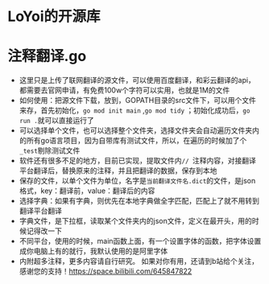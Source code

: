 # LoYoi的开源库

# 注释翻译.go
- 这里只是上传了联网翻译的源文件，可以使用百度翻译，和彩云翻译的api，都需要去官网申请，有免费100w个字符可以实用，也就是1M的文件
- 如何使用：把源文件下载，放到，GOPATH目录的src文件下，可以用个文件来存，首先初始化，`go mod init main` ,`go mod tidy` ；初始化成功后，`go run .`就可以直接运行了
- 可以选择单个文件，也可以选择整个文件夹，选择文件夹会自动遍历文件夹内的所有go语言项目，因为自带库有测试文件，所以，在遍历的时候加了个`_test`剔除测试文件
- 软件还有很多不足的地方，目前已实现，提取文件内`// `注释内容，对接翻译平台翻译后，替换原来的注释，并且把翻译的数据，保存到本地
- 保存的文件，以单个文件为单位，名字是`当前翻译文件名.dict`的文件，是json格式，key：翻译前，value：翻译后的内容
- 选择字典：如果有字典，则优先在本地字典做全字匹配，匹配上了就不用转到翻译平台翻译
- 字典文件，是下拉框，读取某个文件夹内的json文件，定义在最开头，用的时候记得改一下
- 不同平台，使用的时候，main函数上面，有一个设置字体的函数，把字体设置成你电脑上有的就行，我默认使用的是阿里字体
- 内附超多注释，更多内容请自行研究。
如果对你有用，还请到b站给个关注，感谢您的支持！https://space.bilibili.com/645847822
